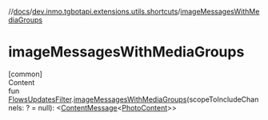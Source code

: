 //[docs](../../index.md)/[dev.inmo.tgbotapi.extensions.utils.shortcuts](index.md)/[imageMessagesWithMediaGroups](image-messages-with-media-groups.md)



# imageMessagesWithMediaGroups  
[common]  
Content  
fun [FlowsUpdatesFilter](../dev.inmo.tgbotapi.updateshandlers/-flows-updates-filter/index.md).[imageMessagesWithMediaGroups](image-messages-with-media-groups.md)(scopeToIncludeChannels: ? = null): <[ContentMessage](../dev.inmo.tgbotapi.types.message.abstracts/-content-message/index.md)<[PhotoContent](../dev.inmo.tgbotapi.types.message.content.media/-photo-content/index.md)>>  



